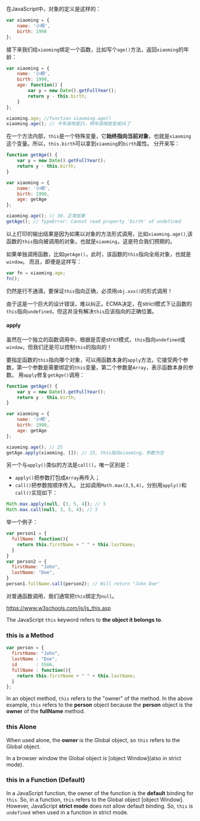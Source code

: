 在JavaScript中，对象的定义是这样的：
```JavaScript
var xiaoming = {
    name: '小明',
    birth: 1990
};
```
接下来我们给```xiaoming```绑定一个函数，比如写个```age()```方法，返回```xiaoming```的年龄：
```JavaScript
var xiaoming = {
    name: '小明',
    birth: 1990,
    age: function() {
        var y = new Date().getFullYear();
        return y - this.birth;
    }
};

xiaoming.age; //function xiaoming.age()
xiaoming.age(); // 今年调用是25，明年调用就变成26了
```
在一个方法内部，```this```是一个特殊变量，它**始终指向当前对象**，也就是```xiaoming```这个变量。所以，```this.birth```可以拿到```xiaoming```的```birth```属性。
分开来写：
```javascript
function getAge() {
    var y = new Date().getFullYear();
    return y - this.birth;
}

var xiaoming = {
    name: '小明',
    birth: 1990,
    age: getAge
};

xiaoming.age(); // 30，正常结果
getAge(); // TypeError: Cannot read property 'birth' of undefined
```
以上打印的输出结果是因为如果以对象的方法形式调用，比如```xiaoming.age()```,该函数的```this```指向被调用的对象，也就是```xiaoming```，这是符合我们预期的。

如果单独调用函数，比如```getAge()```，此时，该函数的```this```指向全局对象，也就是```window```。
而且，即便是这样写：
```javascript
var fn = xiaoming.age;
fn();
```
仍然是行不通滴，要保证```this```指向正确，必须用```obj.xxx()```的形式调用！

由于这是一个巨大的设计错误，难以纠正。ECMA决定，在strict模式下让函数的```this```指向```undefined```，但这并没有解决```this```应该指向的正确位置。
#### apply
虽然在一个独立的函数调用中，根据是否是strict模式，```this```指向```undefined```或```window```，但我们还是可以控制```this```的指向的！

要指定函数的```this```指向哪个对象，可以用函数本身的```apply```方法，它接受两个参数，第一个参数是需要绑定的```this```变量，第二个参数是```Array```，表示函数本身的参数。
用```apply```修复```getAge()```调用：
```javascript
function getAge() {
    var y = new Date().getFullYear();
    return y - this.birth;
}

var xiaoming = {
    name: '小明',
    birth: 1990, 
    age: getAge
};

xiaoming.age(); // 25
getAge.apply(xiaoming, []); // 25, this指向xiaoming，参数为空
```
另一个与```apply()```类似的方法是```call()```，唯一区别是：
- ```apply()```把参数打包成```Array```再传入；
- ```call()```把参数按顺序传入。
比如调用```Math.max(3,5,4)```，分别用```apply()```和```call()```实现如下：
```javascript
Math.max.apply(null, [3, 5, 4]); // 5
Math.max.call(null, 3, 5, 4); // 5
```
举一个例子：
```javascript
var person1 = {
  fullName: function(){
    return this.firstName + " " + this.lastName; 
  }
}
var person2 = {
  firstName: "John",
  lastName: "Doe",
}
person1.fullName.call(person2); // Will return "John Doe"
```
对普通函数调用，我们通常把```this```绑定为```null```。

https://www.w3schools.com/js/js_this.asp

The JavaScript ```this``` keyword refers to **the object it belongs to**.
### this is a Method
```javascript
var person = {
  firstName: "John",
  lastName : "Doe",
  id       : 5566,
  fullName : function(){
    return this.firstName + " " + this.lastName;
  }
};
```
In an object method, ```this``` refers to the "owner" of the method. In the above example, ```this``` refers to the **person** object because the **person** object is the **owner** of the **fullName** method.

### this Alone
When used alone, the **owner** is the Global object, so ```this``` refers to the Global object.

In a browser window the Global object is [object Window](also in strict mode).
### this in a Function (Default)
In a JavaScript function, the owner of the function is the **default** binding for ```this```.
So, in a function, ```this``` refers to the Global object [object Window]. However, JavaScript **strict mode** does not allow default binding. So, ```this``` is ```undefined``` when used in a function in strict mode.
